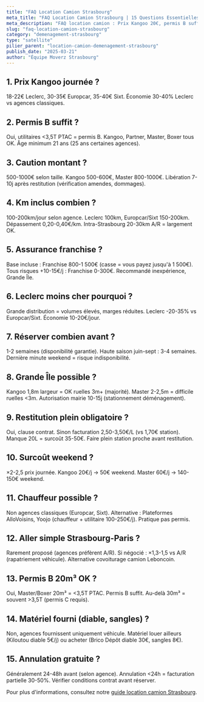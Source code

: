 ```yaml
---
title: "FAQ Location Camion Strasbourg"
meta_title: "FAQ Location Camion Strasbourg | 15 Questions Essentielles"
meta_description: "FAQ location camion : Prix Kangoo 20€, permis B suffit, caution 500-1000€, km inclus 100-200, assurance franchise 800€, Leclerc -20%, Grande Île Kangoo OK."
slug: "faq-location-camion-strasbourg"
category: "demenagement-strasbourg"
type: "satellite"
pilier_parent: "location-camion-demenagement-strasbourg"
publish_date: "2025-03-21"
author: "Équipe Moverz Strasbourg"
---
```


## 1. Prix Kangoo journée ?

18-22€ Leclerc, 30-35€ Europcar, 35-40€ Sixt. Économie 30-40% Leclerc vs agences classiques.

## 2. Permis B suffit ?

Oui, utilitaires <3,5T PTAC = permis B. Kangoo, Partner, Master, Boxer tous OK. Âge minimum 21 ans (25 ans certaines agences).

## 3. Caution montant ?

500-1000€ selon taille. Kangoo 500-600€, Master 800-1000€. Libération 7-10j après restitution (vérification amendes, dommages).

## 4. Km inclus combien ?

100-200km/jour selon agence. Leclerc 100km, Europcar/Sixt 150-200km. Dépassement 0,20-0,40€/km. Intra-Strasbourg 20-30km A/R = largement OK.

## 5. Assurance franchise ?

Base incluse : Franchise 800-1 500€ (casse = vous payez jusqu'à 1 500€). Tous risques +10-15€/j : Franchise 0-300€. Recommandé inexpérience, Grande Île.

## 6. Leclerc moins cher pourquoi ?

Grande distribution = volumes élevés, marges réduites. Leclerc -20-35% vs Europcar/Sixt. Économie 10-20€/jour.

## 7. Réserver combien avant ?

1-2 semaines (disponibilité garantie). Haute saison juin-sept : 3-4 semaines. Dernière minute weekend = risque indisponibilité.

## 8. Grande Île possible ?

Kangoo 1,8m largeur = OK ruelles 3m+ (majorité). Master 2-2,5m = difficile ruelles <3m. Autorisation mairie 10-15j (stationnement déménagement).

## 9. Restitution plein obligatoire ?

Oui, clause contrat. Sinon facturation 2,50-3,50€/L (vs 1,70€ station). Manque 20L = surcoût 35-50€. Faire plein station proche avant restitution.

## 10. Surcoût weekend ?

×2-2,5 prix journée. Kangoo 20€/j → 50€ weekend. Master 60€/j → 140-150€ weekend.

## 11. Chauffeur possible ?

Non agences classiques (Europcar, Sixt). Alternative : Plateformes AlloVoisins, Yoojo (chauffeur + utilitaire 100-250€/j). Pratique pas permis.

## 12. Aller simple Strasbourg-Paris ?

Rarement proposé (agences préfèrent A/R). Si négocié : ×1,3-1,5 vs A/R (rapatriement véhicule). Alternative covoiturage camion Leboncoin.

## 13. Permis B 20m³ OK ?

Oui, Master/Boxer 20m³ = <3,5T PTAC. Permis B suffit. Au-delà 30m³ = souvent >3,5T (permis C requis).

## 14. Matériel fourni (diable, sangles) ?

Non, agences fournissent uniquement véhicule. Matériel louer ailleurs (Kiloutou diable 5€/j) ou acheter (Brico Dépôt diable 30€, sangles 8€).

## 15. Annulation gratuite ?

Généralement 24-48h avant (selon agence). Annulation <24h = facturation partielle 30-50%. Vérifier conditions contrat avant réserver.

Pour plus d'informations, consultez notre [guide location camion Strasbourg](/blog/demenagement-strasbourg/location-camion-demenagement-strasbourg).

